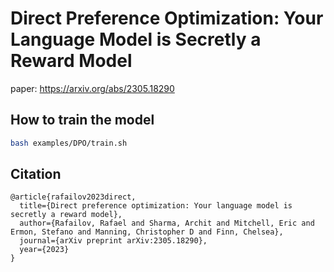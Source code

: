 # Direct Preference Optimization: Your Language Model is Secretly a Reward Model

paper: https://arxiv.org/abs/2305.18290

## How to train the model

```bash
bash examples/DPO/train.sh
```

## Citation

```
@article{rafailov2023direct,
  title={Direct preference optimization: Your language model is secretly a reward model},
  author={Rafailov, Rafael and Sharma, Archit and Mitchell, Eric and Ermon, Stefano and Manning, Christopher D and Finn, Chelsea},
  journal={arXiv preprint arXiv:2305.18290},
  year={2023}
}
```

